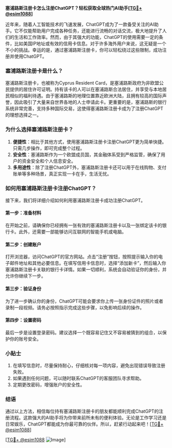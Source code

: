 **塞浦路斯注册卡怎么注册ChatGPT？轻松获取全球热门AI助手[[TG💪+ @esim1088](https://t.me/s/esim1088)]**

近年来，随着人工智能技术的飞速发展，ChatGPT成为了一款备受关注的AI助手。它不仅能帮助用户完成各种任务，还能进行流畅的对话交流，极大地提升了人们的生活和工作效率。然而，由于其强大的功能，ChatGPT的使用需要一定的条件，比如美国IP地址或有效的信用卡信息。对于许多海外用户来说，这无疑是一个不小的挑战。幸运的是，通过塞浦路斯注册卡，你可以轻松绕过这些限制，成功注册并使用ChatGPT。

### 塞浦路斯注册卡是什么？

塞浦路斯注册卡，也被称为Cyprus Resident Card，是塞浦路斯政府为非欧盟公民提供的居住许可证明。持有该卡的人可以在塞浦路斯合法居住，并享受与本地居民相似的福利待遇。由于塞浦路斯的地理位置靠近欧洲大陆，且拥有较高的国际声誉，因此吸引了大量来自世界各地的人士申请此卡。更重要的是，塞浦路斯的银行系统非常完善，支持多种国际交易，这使得塞浦路斯注册卡成为了注册ChatGPT的理想选择之一。

### 为什么选择塞浦路斯注册卡？

1. **便捷性**：相比于其他方式，使用塞浦路斯注册卡注册ChatGPT更为简单快捷。只需几步操作，即可完成整个过程。
2. **安全性**：塞浦路斯作为一个欧盟成员国，其金融体系受到严格监管，确保了用户的资金安全和个人信息安全。
3. **多用途性**：除了注册ChatGPT外，塞浦路斯注册卡还可以用于在线购物、支付账单等多种场景，真正实现一卡在手，生活无忧。

### 如何用塞浦路斯注册卡注册ChatGPT？

接下来，我们将详细介绍如何利用塞浦路斯注册卡成功注册ChatGPT。

#### 第一步：准备材料

在开始之前，请确保你已经拥有一张有效的塞浦路斯注册卡以及一张绑定该卡的银行卡。此外，还需要一部能够访问互联网的智能手机或电脑。

#### 第二步：创建账户

打开浏览器，访问ChatGPT的官方网站。点击“注册”按钮，按照提示输入你的电子邮件地址和其他必要信息。在填写信用卡信息时，选择“添加新卡”，然后输入你塞浦路斯注册卡关联的银行卡详情。如果一切顺利，系统会自动验证你的身份，并允许你继续下一步。

#### 第三步：验证身份

为了进一步确认你的身份，ChatGPT可能会要求你上传一张身份证件的照片或者录制一段视频。请务必按照指示完成这些步骤，以免影响后续的操作。

#### 第四步：设置密码

最后一步是设置登录密码。建议选择一个既容易记住又不容易被猜到的组合，以保护你的账号安全。

### 小贴士

1. 在填写信息时，尽量保持耐心，仔细核对每一项内容，避免出现错误导致注册失败。
2. 如果遇到任何问题，可以随时联系ChatGPT的客服团队寻求帮助。
3. 定期更改密码，增强账户的安全性。

### 结语

通过以上方法，相信每位持有塞浦路斯注册卡的朋友都能顺利完成ChatGPT的注册流程。这款强大的AI助手将为你带来前所未有的便利体验。无论是工作学习还是日常娱乐，ChatGPT都能成为你最可靠的伙伴。所以，赶紧行动起来吧！[[TG💪+ @esim1088](https://t.me/s/esim1088)] 

[[TG💪+ @esim1088](https://t.me/s/esim1088) ![Image](https://i.postimg.cc/4NQfJmqS/Snipaste-2025-05-13-00-14-12.png)]